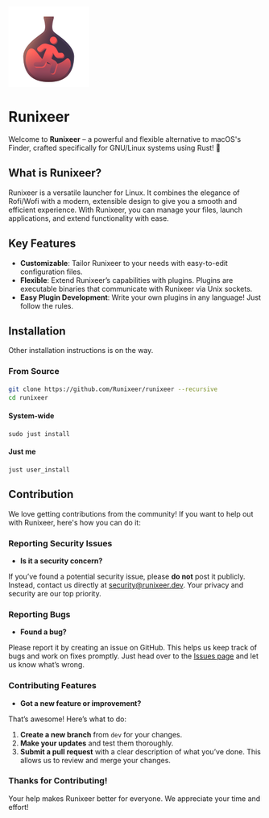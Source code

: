 ![Runixeer Icon](assets/runixeer.png)
# Runixeer

Welcome to **Runixeer** – a powerful and flexible alternative to macOS's Finder, crafted specifically for GNU/Linux systems using Rust! 🚀

## What is Runixeer?

Runixeer is a versatile launcher for Linux. It combines the elegance of Rofi/Wofi with a modern, extensible design to give you a smooth
and efficient experience. With Runixeer, you can manage your files, launch applications, and extend functionality with ease.

## Key Features

- **Customizable**: Tailor Runixeer to your needs with easy-to-edit configuration files.
- **Flexible**: Extend Runixeer’s capabilities with plugins. Plugins are executable binaries that
communicate with Runixeer via Unix sockets.
- **Easy Plugin Development**: Write your own plugins in any language! Just follow the rules.

## Installation

Other installation instructions is on the way.

### From Source

```bash
git clone https://github.com/Runixeer/runixeer --recursive
cd runixeer
```

#### System-wide

```
sudo just install
```

#### Just me

```
just user_install
```

## Contribution

We love getting contributions from the community! If you want to help out with Runixeer, here's how you can do it:

### Reporting Security Issues

- **Is it a security concern?**

If you’ve found a potential security issue, please **do not** post it publicly. Instead, contact us
directly at [security@runixeer.dev](mailto:security@runixeer.dev). Your privacy and security are our top priority.

### Reporting Bugs

- **Found a bug?**

Please report it by creating an issue on GitHub. This helps us keep track of bugs and work on fixes promptly.
Just head over to the [Issues page](https://github.com/Runixeer/runixeer/issues) and let us know what’s wrong.

### Contributing Features

- **Got a new feature or improvement?**

That’s awesome! Here’s what to do:

1. **Create a new branch** from `dev` for your changes.
2. **Make your updates** and test them thoroughly.
3. **Submit a pull request** with a clear description of what you’ve done. This allows us to review and merge your changes.

### Thanks for Contributing!

Your help makes Runixeer better for everyone. We appreciate your time and effort!
